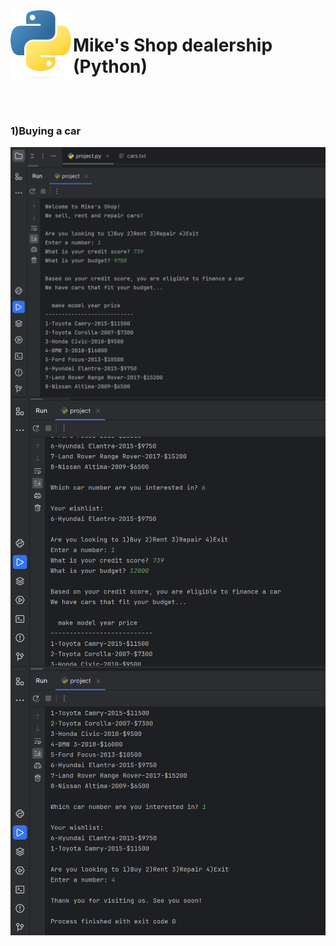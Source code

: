 <img align="left" alt="Python | logo" width="100px" src="https://github.com/Michael9905/Python-Car-Dealership/blob/main/Documentation/Python-logo.png?raw=true" />

<h1>Mike's Shop dealership (Python) </h1><br><br>

<p><h3>1)Buying a car</h3>
  <img align="left" alt="Python | logo" width="600px" src="https://github.com/Michael9905/Python-Car-Dealership/blob/main/Documentation/mike_shop.png?raw=true"/>
  <img align="left" alt="Python | logo" width="600px" src="https://github.com/Michael9905/Python-Car-Dealership/blob/main/Documentation/mike_shop2.png?raw=true"/>
  <img align="left" alt="Python | logo" width="600px" src="https://github.com/Michael9905/Python-Car-Dealership/blob/main/Documentation/mike_shop3.png?raw=true"/>
</p>
